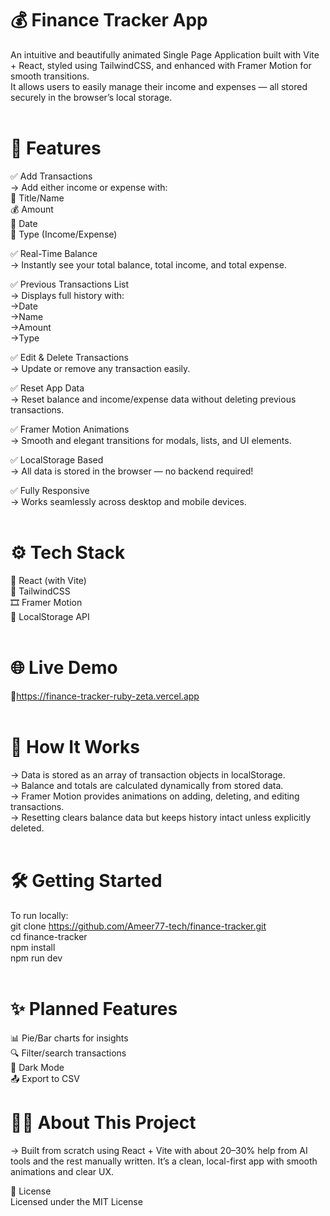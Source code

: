 # 💰 Finance Tracker App <br>
An intuitive and beautifully animated Single Page Application built with Vite + React, styled using TailwindCSS, and enhanced with Framer Motion for smooth transitions. <br> It allows users to easily manage their income and expenses — all stored securely in the browser’s local storage.<br><br>
# 🚀 Features<br>
✅ Add Transactions<br>
→ Add either income or expense with:<br>
📝 Title/Name<br>
💰 Amount<br>
📅 Date<br>
🔄 Type (Income/Expense)<br>

✅ Real-Time Balance<br>
→ Instantly see your total balance, total income, and total expense.<br>

✅ Previous Transactions List<br>
→ Displays full history with:<br>
→Date<br>
→Name<br>
→Amount<br>
→Type<br>

✅ Edit & Delete Transactions<br>
→ Update or remove any transaction easily.<br>

✅ Reset App Data<br>
→ Reset balance and income/expense data without deleting previous transactions.<br>

✅ Framer Motion Animations<br>
→ Smooth and elegant transitions for modals, lists, and UI elements.<br>

✅ LocalStorage Based<br>
→ All data is stored in the browser — no backend required!<br>

✅ Fully Responsive<br>
→ Works seamlessly across desktop and mobile devices.<br><br>

# ⚙️ Tech Stack<br>
🧩 React (with Vite)<br>
🎨 TailwindCSS<br>
🎞️ Framer Motion<br>
💾 LocalStorage API<br><br>

# 🌐 Live Demo
🔗https://finance-tracker-ruby-zeta.vercel.app<br><br>


# 🧠 How It Works<br>
→ Data is stored as an array of transaction objects in localStorage.<br>
→ Balance and totals are calculated dynamically from stored data.<br>
→ Framer Motion provides animations on adding, deleting, and editing transactions.<br>
→ Resetting clears balance data but keeps history intact unless explicitly deleted.<br><br>

# 🛠️ Getting Started
To run locally:<br>
git clone https://github.com/Ameer77-tech/finance-tracker.git<br>
cd finance-tracker<br>
npm install<br>
npm run dev<br><br>

# ✨ Planned Features
📊 Pie/Bar charts for insights<br>
🔍 Filter/search transactions<br>
🌙 Dark Mode<br>
📤 Export to CSV<br>

# 🧑‍💻 About This Project
→ Built from scratch using React + Vite with about 20–30% help from AI tools and the rest manually written. It’s a clean, local-first app with smooth animations and clear UX.<br>

📄 License <br>
Licensed under the MIT License


